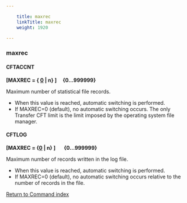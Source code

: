```yaml
---

    title: maxrec
    linkTitle: maxrec
    weight: 1920

---
```

<span id="maxrec"></span>

### maxrec

#### CFTACCNT

****\[MAXREC = { <u>0</u> | n} \]     {0...999999}****

Maximum number
of statistical file records.

- When this value is reached, automatic switching is performed.
- If MAXREC=0 (default), no automatic switching occurs. The only Transfer CFT limit is the limit imposed by the operating system file manager.

#### CFTLOG

****\[MAXREC = {<u>0</u> | n} \]       {0...999999}****

Maximum number of records written in the
log file.

- When this value is reached, automatic switching is performed.
- If MAXREC=0 (default), no automatic switching occurs relative to the
    number of records in the file.

[Return to Command index](../../)
